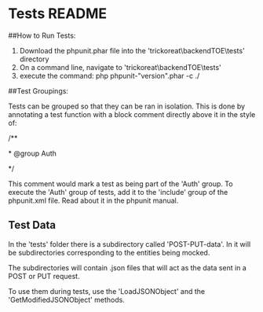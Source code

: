 # Tests README

##How to Run Tests:

1. Download the phpunit.phar file into the 'trickoreat\backendTOE\tests' directory
2. On a command line, navigate to 'trickoreat\backendTOE\tests'
3. execute the command: php phpunit-"version".phar -c ./

##Test Groupings:

Tests can be grouped so that they can be ran in isolation. This is done by annotating 
a test function with a block comment directly above it in the style of: 

/**

 \* @group Auth
 
 */
 
This comment would mark a test as being part of the 'Auth' group. To execute the 'Auth' group of tests, add it to the 'include' group of the phpunit.xml file. Read about it in the phpunit manual.

## Test Data

In the 'tests' folder there is a subdirectory called 'POST-PUT-data'. In it will be subdirectories corresponding to the entities being mocked.

The subdirectories will contain .json files that will act as the data sent in a POST or PUT request.

To use them during tests, use the 'LoadJSONObject' and the 'GetModifiedJSONObject' methods.
